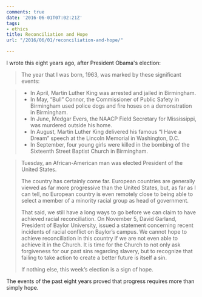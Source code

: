 ```yaml
---
comments: true
date: '2016-06-01T07:02:21Z'
tags:
- ethics
title: Reconciliation and Hope
url: "/2016/06/01/reconciliation-and-hope/"

---
```

I wrote this eight years ago, after President Obama's election:

>The year that I was born, 1963, was marked by these significant events:

>* In April, Martin Luther King was arrested and jailed in Birmingham.
>* In May, “Bull” Connor, the Commissioner of Public Safety in Birmingham used police dogs and fire hoses on a demonstration in Birmingham.
>* In June, Medgar Evers, the NAACP Field Secretary for Mississippi, was murdered outside his home.
>* In August, Martin Luther King delivered his famous “I Have a Dream” speech at the Lincoln Memorial in Washington, D.C.
>* In September, four young girls were killed in the bombing of the Sixteenth Street Baptist Church in Birmingham.

>Tuesday, an African-American man was elected President of the United States.
>
>The country has certainly come far. European countries are generally viewed as far more progressive than the United States, but, as far as I can tell, no European country is even remotely close to being able to select a member of a minority racial group as head of government.
>
>That said, we still have a long ways to go before we can claim to have achieved racial reconciliation. On November 5, David Garland, President of Baylor University, issued a statement concerning recent incidents of racial conflict on Baylor’s campus. We cannot hope to achieve reconciliation in this country if we are not even able to achieve it in the Church. It is time for the Church to not only ask forgiveness for our past sins regarding slavery, but to recognize that failing to take action to create a better future is itself a sin.
>
>If nothing else, this week’s election is a sign of hope.

The events of the past eight years proved that progress requires more than simply hope.
